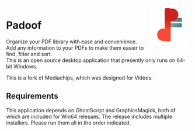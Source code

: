 
<img align="right" width="110" height="110" src="./public/icons/icon.png">

# Padoof
Organize your PDF library with ease and convenience.  <br>
Add any information to your PDFs to make them easier to find, filter and sort.  <br>
This is an open source desktop application that presently only runs on 64-bit Windows. <br>

This is a fork of Mediachips, which was designed for Videos.


## Requirements

This application depends on GhostScript and GraphicsMagick, both of which are included for Win64 relesaes.
The release includes multiple installers. Please run them all in the order indicated.

